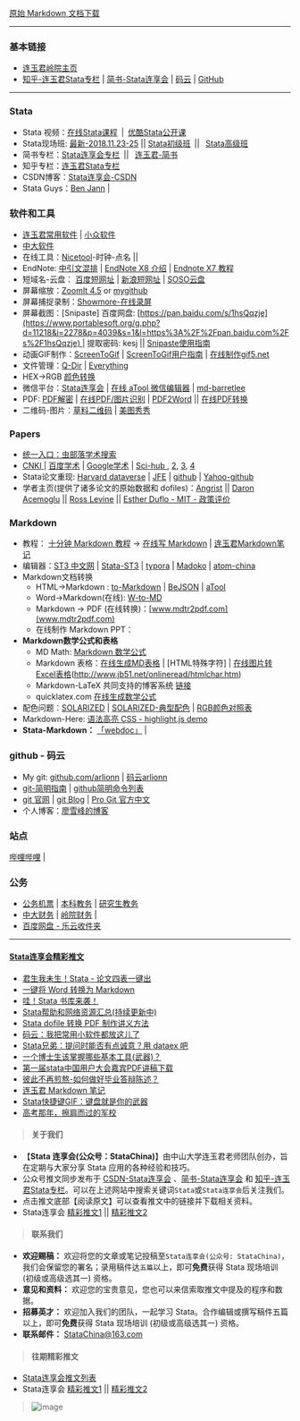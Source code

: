 [原始 Markdown 文档下载](https://gitee.com/arlionn/jianshu/blob/master/%E8%BF%9E%E7%8E%89%E5%90%9B%E7%9A%84%E9%93%BE%E6%8E%A5.md)



----
### 基本链接

- [连玉君岭院主页](http://www.lingnan.sysu.edu.cn/lnshizi/faculty_vch.asp?tn=50) 
- [知乎-连玉君Stata专栏](https://zhuanlan.zhihu.com/arlion) | [简书-Stata连享会](http://www.jianshu.com/u/69a30474ef33) | [码云](https://gitee.com/arlionn) | [GitHub](https://github.com/arlionn)

---
### Stata

- Stata 视频：[在线Stata课程](http://www.peixun.net/author/3.html) | [优酷Stata公开课](http://i.youku.com/arlion)
- Stata现场班: [最新-2018.11.23-25](https://gitee.com/arlionn/stata_training/blob/master/README.md)  || [Stata初级班](http://www.peixun.net/view/307_detail.html) ||  [Stata高级班](http://www.peixun.net/view/308_detail.html)
- 简书专栏：[Stata连享会专栏](http://www.jianshu.com/c/15a8cd1211dc) ||  [连玉君-简书](http://www.jianshu.com/u/69a30474ef33)
- 知乎专栏：[连玉君Stata专栏](https://www.zhihu.com/people/arlionn/)
- CSDN博客：[Stata连享会-CSDN](https://blog.csdn.net/arlionn)
- Stata Guys：[Ben Jann](http://www.soz.unibe.ch/about_us/personen/prof_dr_jann_ben/index_eng.html) | 

### 软件和工具
- [连玉君常用软件](https://gitee.com/arlionn/mysoftware) | [小众软件](http://www.appinn.com/)
- [中大软件](http://microsoft.sysu.edu.cn/)
- 在线工具：[Nicetool]([http://www.nicetool.net](http://www.nicetool.net/)
)-时钟-点名 || 
- EndNote: [中引文混排](https://www.bilibili.com/video/av4431627/?from=search&seid=13969381742828827024) | [EndNote X8 介绍](https://www.bilibili.com/video/av9649034?from=search&seid=13969381742828827024)  | [Endnote X7 教程](https://www.bilibili.com/video/av3628721?from=search&seid=13969381742828827024)
- 短域名-云盘： [百度短网址](http://dwz.cn/) | [新浪短网址](http://dwz.wailian.work/) | [SOSO云盘](http://www.sosoyunpan.com/)
- 屏幕缩放：[ZoomIt 4.5](http://blog.leanote.com/post/arlionn@163.com/caea315156dd) or [mygithub](https://github.com/arlionn/software/blob/master/README.md)  
- 屏幕捕捉录制：[Showmore-在线录屏](https://showmore.com/zh/)
- 屏幕截图：[Snipaste] 百度网盘: [https://pan.baidu.com/s/1hsQqzje](https://www.portablesoft.org/g.php?d=11218&i=2278&p=4039&s=1&l=https%3A%2F%2Fpan.baidu.com%2Fs%2F1hsQqzje) | 提取密码: kesj  || [Snipaste使用指南](https://github.com/Snipaste/feedback/wiki)
- 动画GIF制作：[ScreenToGif](http://www.screentogif.com/?l=zh_cn) |  [ScreenToGif用户指南](https://github.com/NickeManarin/ScreenToGif/wiki/help)  | [在线制作gif5.net](http://www.gif5.net/)
- 文件管理：[Q-Dir](http://www.softwareok.com/?Download=Q-Dir&goto=../Download/Q-Dir_Installer.zip) | [Everything](https://pan.baidu.com/s/1i5QmlAd)
- HEX→RGB [颜色转换](http://www.bejson.com/convert/rgbhex/)
- 微信平台：[Stata连享会](https://mp.weixin.qq.com/advanced/selfmenu?action=index&t=advanced/menu-setting&token=971642850&lang=zh_CN) | [在线 aTool 微信编辑器](http://wx.atool.org/#) | [md-barretlee](http://md.barretlee.com/)
- PDF: [PDF解密](https://www.pdfcrack.com/) | [在线PDF/图片识别](http://zhcn.109876543210.com/) | [PDF2Word](https://smallpdf.com/) || [在线PDF转换](https://www.hipdf.com/cn/)
- 二维码-图片：[草料二维码](https://cli.im/) | [美图秀秀](http://xiuxiu.web.meitu.com/puzzle/)

### Papers

- [统一入口：虫部落学术搜索](http://scholar.chongbuluo.com/)
- [ CNKI ](http://scholar.cnki.net/) | [百度学术](http://xueshu.baidu.com/) | [Google学术](https://scholar.glgoo.org/) | [Sci-hub ](http://www.sci-hub.cc/), [2](http://sci-hub.ac/), [3](http://sci-hub.bz/), [4](http://sci-hub.ac/)
- Stata论文重现:  [Harvard dataverse][harvd] | [JFE][jfe]  | [github][git1] | [Yahoo-github][yahoogit]
- 学者主页(提供了诸多论文的原始数据和 dofiles)：[Angrist][Ang1] || [Daron Acemoglu][acem]  || [Ross Levine][ross] || [Esther Duflo - MIT - 政策评价][Duflo]

[harvd]:https://dataverse.harvard.edu/dataverse
[jfe]:http://jfe.rochester.edu/data.htm
[Ang1]:http://economics.mit.edu/faculty/angrist/data1/data
[acem]:http://economics.mit.edu/faculty/acemoglu/data
[ross]:http://faculty.haas.berkeley.edu/ross_levine/papers.htm
[duflo]:http://economics.mit.edu/faculty/eduflo/papers
[git1]:https://github.com/search?utf8=%E2%9C%93&q=stata&type=

[yahoogit]:https://search.yahoo.com/search;_ylt=AwrBT8di2LBZqyEAuG9XNyoA;_ylc=X1MDMjc2NjY3OQRfcgMyBGZyA3lmcC10LTQ3MwRncHJpZAMEbl9yc2x0AzAEbl9zdWdnAzAEb3JpZ2luA3NlYXJjaC55YWhvby5jb20EcG9zAzAEcHFzdHIDBHBxc3RybAMwBHFzdHJsAzE0BHF1ZXJ5A3N0YXRhJTIwZ2l0aHViBHRfc3RtcAMxNTA0NzYxODcz?p=stata+github&fr2=sb-top&fr=yfp-t-473&fp=1

### Markdown
- 教程： [十分钟 Markdown 教程](http://commonmark.cn/help/) → [在线写 Markdown](http://commonmark.cn/dingus/?text=&smart=1)  | 
  [连玉君Markdown笔记](http://www.jianshu.com/p/db1d26af109d)
- 编辑器：[ST3 中文网](http://www.sublimetextcn.com/3/) | [Stata-ST3](https://github.com/mattiasnordin/StataEditor) | [typora](https://typora.io/) | [Madoko](https://www.madoko.net/) | [atom-china](https://atom-china.org/)
- Markdown文档转换
  - HTML→Markdown :  [to-Markdown](https://github.com/domchristie/to-Markdown )  |  [BeJSON](http://www.bejson.com/convert/html2markdown/)  | [aTool](http://www.atool.org/html2markdown.php) 
  - Word&rarr;Markdown(在线): [W-to-MD](https://word-to-markdown.herokuapp.com/)
  - Markdown &rarr; PDF (在线转换)：[www.mdtr2pdf.com](www.mdtr2pdf.com)
  - 在线制作 Markdown PPT：[](http://www.vmfor.com/ppt/index.html)
- **Markdown数学公式和表格**
  - MD Math: [Markdown 数学公式](http://xiang.leanote.com/post/introduction-to-mathjax-and-latex-expression)
  - Markdown 表格：[在线生成MD表格](http://www.tablesgenerator.com/markdown_tables) | [HTML特殊字符] | [在线图片转Excel表格](https://zhcn.109876543210.com/)(http://www.jb51.net/onlineread/htmlchar.htm)
  - Markdown-LaTeX 共同支持的博客系统 [链接](https://github.com/jockchou/gitblog)
  - quicklatex.com [在线生成数学公式](http://quicklatex.com/)
- 配色问题：[SOLARIZED](http://ethanschoonover.com/solarized) | [SOLARIZED-典型配色](http://ethanschoonover.com/solarized/img/dejavusans18) | [RGB颜色对照表](http://www.114la.com/other/rgb.htm)
- Markdown-Here: [语法高亮 CSS - highlight.js demo](https://highlightjs.org/static/demo/)
- **Stata-Markdown：** [「webdoc」](http://repec.sowi.unibe.ch/stata/webdoc/index.html) | 


### github - 码云

- My git:  [github.com/arlionn](github.com/arlionn) | [码云arlionn](http://git.oschina.net/arlionn)
- [git-简明指南](http://rogerdudler.github.io/git-guide/index.zh.html) | [github简明命令列表](http://rogerdudler.github.io/git-guide/files/git_cheat_sheet.pdf) 
- [git 官网](https://github.com) | [git Blog](https://github.com/blog) | [Pro Git 官方中文](https://git-scm.com/book/zh/v2/)
- 个人博客：[廖雪峰的博客](https://www.liaoxuefeng.com/wiki/0013739516305929606dd18361248578c67b8067c8c017b000) 




### 站点
[哔哩哔哩](https://www.bilibili.com/index.html) |  
### 公务

- [公务机票](www.gpticket.org) | [本科教务](http://ecampus.sysu.edu.cn/jwglxt/) | [研究生教务](http://ecampus.sysu.edu.cn/portal/)
- [中大财务](http://finance.sysu.edu.cn:8800/Main.aspx) | [岭院财务](http://cw.lingnan.sysu.edu.cn/) | 
- [百度网盘 - 乐云收件夹](http://xzc.cn/)
---
#### [Stata连享会精彩推文](https://www.jianshu.com/p/de82fdc2c18a)

- [君生我未生！Stata - 论文四表一键出](http://www.jianshu.com/p/97c4f291ee1e)
- [一键将 Word 转换为 Markdown](http://www.jianshu.com/p/df6a136d06d8)
- [哇！Stata 书库来袭！](http://www.jianshu.com/p/f1c4b8762709)
- [Stata帮助和网络资源汇总(持续更新中)](http://www.jianshu.com/p/c723bb0dbf98)
- [Stata dofile 转换 PDF 制作讲义方法](http://www.jianshu.com/p/b119033d8b93)
- [码云：我把常用小软件都放这儿了](http://www.jianshu.com/p/fbb6bdeb9df5)
- [Stata兄弟：提问时能否有点诚意？用 dataex 吧](http://www.jianshu.com/p/9870080fe769)                                    
- [一个博士生该掌握哪些基本工具(武器)？](http://www.jianshu.com/p/90d6a54e35a5)                                                
- [第一届stata中国用户大会嘉宾PDF讲稿下载](http://www.jianshu.com/p/db46fae3fd95)                          
- [彼此不再煎熬-如何做好毕业答辩陈述？](http://www.jianshu.com/p/086f9cf2cc30)                              
- [连玉君 Markdown 笔记](http://www.jianshu.com/p/db1d26af109d)                            
- [Stata快捷键GIF：键盘就是你的武器](http://www.jianshu.com/p/813568a223e2)              
- [高考那年，擦肩而过的军校](http://www.jianshu.com/p/fe79b4aa8b48)     

>#### 关于我们

- 【**Stata 连享会(公众号：StataChina)**】由中山大学连玉君老师团队创办，旨在定期与大家分享 Stata 应用的各种经验和技巧。
- 公众号推文同步发布于 [CSDN-Stata连享会](https://blog.csdn.net/arlionn) 、[简书-Stata连享会](http://www.jianshu.com/u/69a30474ef33) 和 [知乎-连玉君Stata专栏](https://www.zhihu.com/people/arlionn)。可以在上述网站中搜索关键词`Stata`或`Stata连享会`后关注我们。
- 点击推文底部【阅读原文】可以查看推文中的链接并下载相关资料。
- Stata连享会 [精彩推文1](https://gitee.com/arlionn/stata_training/blob/master/README.md)  || [精彩推文2](https://github.com/arlionn/stata/blob/master/README.md)

>#### 联系我们

- **欢迎赐稿：** 欢迎将您的文章或笔记投稿至`Stata连享会(公众号: StataChina)`，我们会保留您的署名；录用稿件达`五篇`以上，即可**免费**获得 Stata 现场培训 (初级或高级选其一) 资格。
- **意见和资料：** 欢迎您的宝贵意见，您也可以来信索取推文中提及的程序和数据。
- **招募英才：** 欢迎加入我们的团队，一起学习 Stata。合作编辑或撰写稿件五篇以上，即可**免费**获得 Stata 现场培训 (初级或高级选其一) 资格。
- **联系邮件：** StataChina@163.com

>#### 往期精彩推文
- [Stata连享会推文列表](https://www.jianshu.com/p/de82fdc2c18a)
- Stata连享会 [精彩推文1](https://gitee.com/arlionn/stata_training/blob/master/README.md)  || [精彩推文2](https://github.com/arlionn/stata/blob/master/README.md)


> ![image](http://upload-images.jianshu.io/upload_images/7692714-1a950dcfc9ddecbc.jpg?imageMogr2/auto-orient/strip%7CimageView2/2/w/1240 "扫码关注 Stata 连享会")
